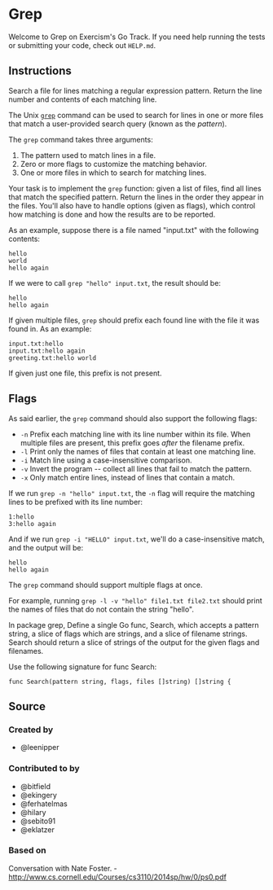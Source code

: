 # Grep

Welcome to Grep on Exercism's Go Track.
If you need help running the tests or submitting your code, check out `HELP.md`.

## Instructions

Search a file for lines matching a regular expression pattern. Return the line
number and contents of each matching line.

The Unix [`grep`](http://pubs.opengroup.org/onlinepubs/9699919799/utilities/grep.html) command can be used to search for lines in one or more files
that match a user-provided search query (known as the *pattern*).

The `grep` command takes three arguments:

1. The pattern used to match lines in a file.
2. Zero or more flags to customize the matching behavior.
3. One or more files in which to search for matching lines.

Your task is to implement the `grep` function: given a list of files, find all
lines that match the specified pattern.
Return the lines in the order they appear in the files.
You'll also have to handle options (given as flags), which control how matching
is done and how the results are to be reported.

As an example, suppose there is a file named "input.txt" with the following contents:

```text
hello
world
hello again
```

If we were to call `grep "hello" input.txt`, the result should be:

```text
hello
hello again
```

If given multiple files, `grep` should prefix each found line with the file it was found in.
As an example:

```text
input.txt:hello
input.txt:hello again
greeting.txt:hello world
```

If given just one file, this prefix is not present.

## Flags

As said earlier, the `grep` command should also support the following flags:

- `-n` Prefix each matching line with its line number within its file.
  When multiple files are present, this prefix goes *after* the filename prefix.
- `-l` Print only the names of files that contain at least one matching line.
- `-i` Match line using a case-insensitive comparison.
- `-v` Invert the program -- collect all lines that fail to match the pattern.
- `-x` Only match entire lines, instead of lines that contain a match.

If we run `grep -n "hello" input.txt`, the `-n` flag will require the matching
lines to be prefixed with its line number:

```text
1:hello
3:hello again
```

And if we run `grep -i "HELLO" input.txt`, we'll do a case-insensitive match,
and the output will be:

```text
hello
hello again
```

The `grep` command should support multiple flags at once.

For example, running `grep -l -v "hello" file1.txt file2.txt` should
print the names of files that do not contain the string "hello".

In package grep, Define a single Go func, Search, which accepts a pattern string,
a slice of flags which are strings, and a slice of filename strings.
Search should return a slice of strings of the output for
the given flags and filenames.

Use the following signature for func Search:

```
func Search(pattern string, flags, files []string) []string {
```

## Source

### Created by

- @leenipper

### Contributed to by

- @bitfield
- @ekingery
- @ferhatelmas
- @hilary
- @sebito91
- @eklatzer

### Based on

Conversation with Nate Foster. - http://www.cs.cornell.edu/Courses/cs3110/2014sp/hw/0/ps0.pdf